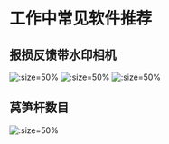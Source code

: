 # 工作中常见软件推荐


## 报损反馈带水印相机
![](../../resources/pic/common/软件反馈今日相机.jpeg  ':size=50%')
![](../../resources/pic/common/软件反馈马克相机.jpeg ':size=50%')
![](../../resources/pic/common/软件反馈水印时间打卡拍照.jpeg ':size=50%')

## 莴笋杆数目
![](../../resources/pic/common/软件计数.jpeg ':size=50%')

